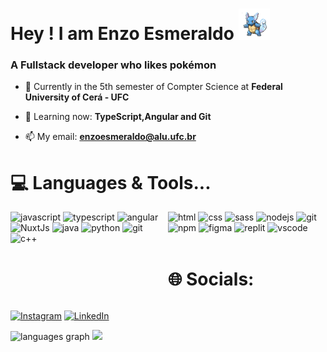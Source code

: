 <h1 align="start">Hey ! I am Enzo Esmeraldo  <img src="https://github.com/ensinho/ensinho.github.io/blob/main/images/favicon2.png" alt="Wartortle" width="50"/>  </h1>
<h3 align="start">A Fullstack developer who likes pokémon </h3>

- 🔭 Currently in the 5th semester of Compter Science at **Federal University of Cerá - UFC**

- 🦕 Learning now: **TypeScript,Angular and Git**

- 📫 My email: **enzoesmeraldo@alu.ufc.br**

# 💻 Languages & Tools...

<p align="start">

<div style="display: grid; grid-template-columns: repeat(2, 1fr);">
        <div>
            <img height="25" src="https://img.shields.io/badge/JavaScript-323330?style=for-the-badge&logo=javascript&logoColor=F7DF1E" alt="javascript" title="JavaScript " />
            <img height="25" src="https://img.shields.io/badge/TypeScript-007ACC?style=for-the-badge&logo=typescript&logoColor=white" alt="typescript" title="Typescript " />
            <img height="25" src="https://img.shields.io/badge/Angular-DD0031?style=for-the-badge&logo=angular&logoColor=white" alt="angular" title="Angular " />
            <img height="25" src="https://img.shields.io/badge/next.js-00C58E?style=for-the-badge&logo=nuxtdotjs&logoColor=white" alt="NuxtJs" title="NuxtJs " />
            <img height="25" src="https://img.shields.io/badge/Java-ED8B00?style=for-the-badge&logo=openjdk&logoColor=white" alt="java" title="Java " />
            <img height="25" src="https://img.shields.io/badge/Python-3776AB?style=for-the-badge&logo=python&logoColor=white" alt="python" title="Python" />
            <img height="25" src="https://img.shields.io/badge/GIT-E44C30?style=for-the-badge&logo=git&logoColor=white" alt="git" title="Git" />
            <img height="25" src="https://img.shields.io/badge/C%2B%2B-00599C?style=for-the-badge&logo=c%2B%2B&logoColor=white" alt="c++" title="C++" />
         </div>
         <div>
            <img height="25" src="https://img.shields.io/badge/HTML5-E34F26?style=for-the-badge&logo=html5&logoColor=white" alt="html" title="HTML " />
            <img height="25" src="https://img.shields.io/badge/CSS3-1572B6?style=for-the-badge&logo=css3&logoColor=white" alt="css" title="CSS " />
            <img height="25" src="https://img.shields.io/badge/Sass-CC6699?style=for-the-badge&logo=sass&logoColor=white" alt="sass" title="Sass " />
            <img height="25" src="https://img.shields.io/badge/Node.js-339933?style=for-the-badge&logo=nodedotjs&logoColor=white" alt="nodejs" title="Node.js " />
            <img height="25" src="https://img.shields.io/badge/GitHub-100000?style=for-the-badge&logo=github&logoColor=white" alt="git" title="Git " />
            <img height="25" src="https://img.shields.io/badge/npm-CB3837?style=for-the-badge&logo=npm&logoColor=white" alt="npm" title="npm " />
            <img height="25" src="https://img.shields.io/badge/Figma-F24E1E?style=for-the-badge&logo=figma&logoColor=white" alt="figma" title="Figma" />
            <img height="25" src="https://img.shields.io/badge/replit-667881?style=for-the-badge&logo=replit&logoColor=white" alt="replit" title="Replit" />
            <img height="25" src="https://img.shields.io/badge/Visual_Studio_Code-0078D4?style=for-the-badge&logo=visual%20studio%20code&logoColor=white" alt="vscode" title="VScode" />        


  </div>
</p>

# 🌐 Socials:

[![Instagram](https://img.shields.io/badge/Instagram-E4405F?style=for-the-badge&logo=instagram&logoColor=white)](https://instagram.com/enzoesmeraldo) 
[![LinkedIn](https://img.shields.io/badge/LinkedIn-0077B5?style=for-the-badge&logo=linkedin&logoColor=white)](https://www.linkedin.com/in/enzoesmeraldo/)


###

<div align="start">
   <img src="https://github-readme-stats.vercel.app/api/top-langs?locale=en&hide_title=false&layout=compact&card_width=317.5&langs_count=7&theme=tokyonight&hide_border=false&username=ensinho" height="195" alt="languages graph"  />

 <img src="https://github-readme-stats.vercel.app/api?username=ensinho&show_icons=true&theme=tokyonight" />

 

</div>



